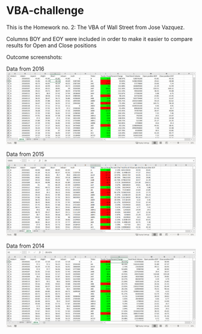# VBA-challenge
This is the Homework no. 2: The VBA of Wall Street from Jose Vazquez.

Columns BOY and EOY were included in order to make it easier to compare results for Open and Close positions

Outcome screenshots:

Data from 2016
![](Hw2-VBA-2016data.jpg)

Data from 2015
![](Hw2-VBA-2015data.jpg)

Data from 2014
![](Hw2-VBA-2014data.jpg)
